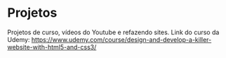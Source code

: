 # Projetos
 Projetos de curso, vídeos do Youtube e refazendo sites.
Link do curso da Udemy: https://www.udemy.com/course/design-and-develop-a-killer-website-with-html5-and-css3/
